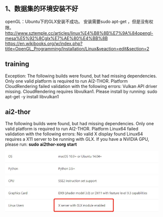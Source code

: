 ## 1、数据集的环境安装不好
openGL：Ubuntu下的GLX安装不成功。
安装需要sudo apt-get ，但是没有权限。
http://www.sztemple.cc/articles/linux%E4%B8%8B%E7%9A%84opengl-mesa%E5%92%8Cglx%E7%AE%80%E4%BB%8B
https://en.wikibooks.org/w/index.php?title=OpenGL_Programming/Installation/Linux&veaction=edit&section=2


## training
Exception: The following builds were found, but had missing dependencies. Only one valid platform is required to run AI2-THOR.
Platform CloudRendering failed validation with the following errors: Vulkan API driver missing.
  CloudRendering requires libvulkan1. Please install by running: sudo apt-get -y install libvulkan1



## ai2-thor
The following builds were found, but had missing dependencies. Only one valid platform is required to run AI2-THOR.
Platform Linux64 failed validation with the following errors: No valid X display found
  Linux64 requires a X11 server to be running with GLX. If you have a NVIDIA GPU, please run: **sudo ai2thor-xorg start**

![所需环境](https://raw.githubusercontent.com/LIUQI-creat/pic/main/require.jpg)









<!--stackedit_data:
eyJoaXN0b3J5IjpbNjk2NDkwMTE0XX0=
-->